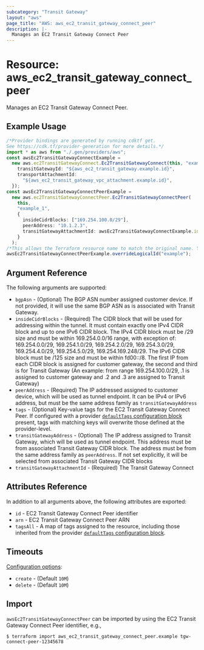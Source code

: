 ```yaml
---
subcategory: "Transit Gateway"
layout: "aws"
page_title: "AWS: aws_ec2_transit_gateway_connect_peer"
description: |-
  Manages an EC2 Transit Gateway Connect Peer
---
```


# Resource: aws\_ec2\_transit\_gateway\_connect\_peer

Manages an EC2 Transit Gateway Connect Peer.

## Example Usage

```typescript
/*Provider bindings are generated by running cdktf get.
See https://cdk.tf/provider-generation for more details.*/
import * as aws from "./.gen/providers/aws";
const awsEc2TransitGatewayConnectExample =
  new aws.ec2TransitGatewayConnect.Ec2TransitGatewayConnect(this, "example", {
    transitGatewayId: "${aws_ec2_transit_gateway.example.id}",
    transportAttachmentId:
      "${aws_ec2_transit_gateway_vpc_attachment.example.id}",
  });
const awsEc2TransitGatewayConnectPeerExample =
  new aws.ec2TransitGatewayConnectPeer.Ec2TransitGatewayConnectPeer(
    this,
    "example_1",
    {
      insideCidrBlocks: ["169.254.100.0/29"],
      peerAddress: "10.1.2.3",
      transitGatewayAttachmentId: awsEc2TransitGatewayConnectExample.id,
    }
  );
/*This allows the Terraform resource name to match the original name. You can remove the call if you don't need them to match.*/
awsEc2TransitGatewayConnectPeerExample.overrideLogicalId("example");

```

## Argument Reference

The following arguments are supported:

* `bgpAsn` - (Optional) The BGP ASN number assigned customer device. If not provided, it will use the same BGP ASN as is associated with Transit Gateway.
* `insideCidrBlocks` - (Required) The CIDR block that will be used for addressing within the tunnel. It must contain exactly one IPv4 CIDR block and up to one IPv6 CIDR block. The IPv4 CIDR block must be /29 size and must be within 169.254.0.0/16 range, with exception of: 169.254.0.0/29, 169.254.1.0/29, 169.254.2.0/29, 169.254.3.0/29, 169.254.4.0/29, 169.254.5.0/29, 169.254.169.248/29. The IPv6 CIDR block must be /125 size and must be within fd00::/8. The first IP from each CIDR block is assigned for customer gateway, the second and third is for Transit Gateway (An example: from range 169.254.100.0/29, .1 is assigned to customer gateway and .2 and .3 are assigned to Transit Gateway)
* `peerAddress` - (Required) The IP addressed assigned to customer device, which will be used as tunnel endpoint. It can be IPv4 or IPv6 address, but must be the same address family as `transitGatewayAddress`
* `tags` - (Optional) Key-value tags for the EC2 Transit Gateway Connect Peer. If configured with a provider [`defaultTags` configuration block](https://registry.terraform.io/providers/hashicorp/aws/latest/docs#default_tags-configuration-block) present, tags with matching keys will overwrite those defined at the provider-level.
* `transitGatewayAddress` - (Optional) The IP address assigned to Transit Gateway, which will be used as tunnel endpoint. This address must be from associated Transit Gateway CIDR block. The address must be from the same address family as `peerAddress`. If not set explicitly, it will be selected from associated Transit Gateway CIDR blocks
* `transitGatewayAttachmentId` - (Required) The Transit Gateway Connect

## Attributes Reference

In addition to all arguments above, the following attributes are exported:

* `id` - EC2 Transit Gateway Connect Peer identifier
* `arn` - EC2 Transit Gateway Connect Peer ARN
* `tagsAll` - A map of tags assigned to the resource, including those inherited from the provider [`defaultTags` configuration block](https://registry.terraform.io/providers/hashicorp/aws/latest/docs#default_tags-configuration-block).

## Timeouts

[Configuration options](https://developer.hashicorp.com/terraform/language/resources/syntax#operation-timeouts):

* `create` - (Default `10M`)
* `delete` - (Default `10M`)

## Import

`awsEc2TransitGatewayConnectPeer` can be imported by using the EC2 Transit Gateway Connect Peer identifier, e.g.,

```console
$ terraform import aws_ec2_transit_gateway_connect_peer.example tgw-connect-peer-12345678
```
